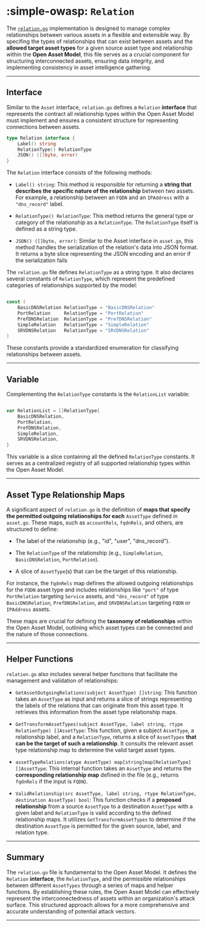 # :simple-owasp: `Relation`

The [`relation.go`](https://github.com/owasp-amass/open-asset-model/blob/master/relation.go) implementation is designed to manage complex relationships between various assets in a flexible and extensible way. By specifing the types of relationships that can exist between assets and the **allowed target asset types** for a given source asset type and relationship within the **Open Asset Model**, this file serves as a crucial component for structuring interconnected assets, ensuring data integrity, and implementing consistency in asset intelligence gathering.

---

## Interface

Similar to the `Asset` interface, `relation.go` defines a `Relation` **interface** that represents the contract all relationship types within the Open Asset Model must implement and ensures a consistent structure for representing connections between assets.

```go
type Relation interface {
    Label() string
	RelationType() RelationType
	JSON() ([]byte, error)
}
```

The `Relation` interface consists of the following methods:

- `Label() string`: This method is responsible for returning a **string that describes the specific nature of the relationship** between two assets. For example, a relationship between an `FQDN` and an `IPAddress` with a `"dns_record"` label.

- `RelationType() RelationType`: This method returns the general type or category of the relationship as a `RelationType`. The `RelationType` itself is defined as a string type.

- `JSON() ([]byte, error)`: Similar to the Asset interface in `asset.go`, this method handles the serialization of the relation's data into JSON format. It returns a byte slice representing the JSON encoding and an error if the serialization fails

The `relation.go` file defines `RelationType` as a string type. It also declares several constants of `RelationType`, which represent the predefined categories of relationships supported by the model:

```go

const (
    BasicDNSRelation RelationType = "BasicDNSRelation"
	PortRelation     RelationType = "PortRelation"
	PrefDNSRelation  RelationType = "PrefDNSRelation"
	SimpleRelation   RelationType = "SimpleRelation"
	SRVDNSRelation   RelationType = "SRVDNSRelation"
)
```

These constants provide a standardized enumeration for classifying relationships between assets.

---

## Variable

Complementing the `RelationType` constants is the `RelationList` variable:

```go

var RelationList = []RelationType{
	BasicDNSRelation,
	PortRelation,
	PrefDNSRelation,
	SimpleRelation,
	SRVDNSRelation,
}
```

This variable is a slice containing all the defined `RelationType` constants. It serves as a centralized registry of all supported relationship types within the Open Asset Model.

---

## Asset Type Relationship Maps

A significant aspect of `relation.go` is the definition of **maps that specify the permitted outgoing relationships for each** `AssetType` defined in `asset.go`. These maps, such as `accountRels`, `fqdnRels`, and others, are structured to define:

- The label of the relationship (e.g., "id", "user", "dns_record").

- The `RelationType` of the relationship (e.g., `SimpleRelation`, `BasicDNSRelation`, `PortRelation`).

- A slice of `AssetType`(s) that can be the target of this relationship.

For instance, the `fqdnRels` map defines the allowed outgoing relationships for the `FQDN` asset type and includes relationships like `"port"` of type `PortRelation` targeting `Service` assets, and `"dns_record"` of type `BasicDNSRelation`, `PrefDNSRelation`, and `SRVDNSRelation` targeting `FQDN` or `IPAddress` assets.

These maps are crucial for defining the **taxonomy of relationships** within the Open Asset Model, outlining which asset types can be connected and the nature of those connections.

---

## Helper Functions 

`relation.go` also includes several helper functions that facilitate the management and validation of relationships:

- `GetAssetOutgoingRelations(subject AssetType) []string`: This function takes an `AssetType` as input and returns a slice of strings representing the labels of the relations that can originate from this asset type. It retrieves this information from the asset type relationship maps.

- `GetTransformAssetTypes(subject AssetType, label string, rtype RelationType) []AssetType`: This function, given a subject `AssetType`, a relationship label, and a `RelationType`, returns a slice of `AssetTypes` **that can be the target of such a relationship**. It consults the relevant asset type relationship map to determine the valid target asset types.

- `assetTypeRelations(atype AssetType) map[string]map[RelationType][]AssetType`: This internal function takes an `AssetType` and returns the **corresponding relationship map** defined in the file (e.g., returns `fqdnRels` if the input is `FQDN`).

- `ValidRelationship(src AssetType, label string, rtype RelationType, destination AssetType) bool`: This function checks if a **proposed relationship** from a source `AssetType` to a destination `AssetType` with a given label and `RelationType` is valid according to the defined relationship maps. It utilizes `GetTransformAssetTypes` to determine if the destination `AssetType` is permitted for the given source, label, and relation type.

---

## Summary

The `relation.go` file is fundamental to the Open Asset Model. It defines the `Relation` **interface**, the `RelationType`, and the permissible relationships between different `AssetTypes` through a series of maps and helper functions. By establishing these rules, the Open Asset Model can effectively represent the interconnectedness of assets within an organization's attack surface. This structured approach allows for a more comprehensive and accurate understanding of potential attack vectors.

---